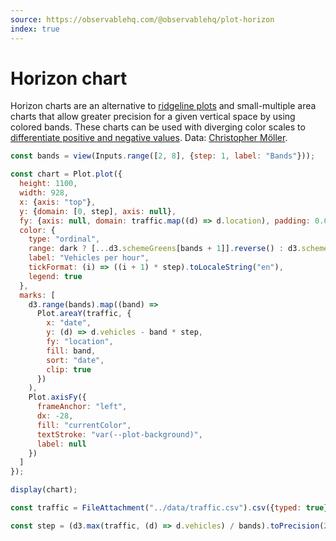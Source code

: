 ```yaml
---
source: https://observablehq.com/@observablehq/plot-horizon
index: true
---
```


# Horizon chart

Horizon charts are an alternative to [ridgeline plots](./ridgeline) and small-multiple area charts that allow greater precision for a given vertical space by using colored bands. These charts can be used with diverging color scales to [differentiate positive and negative values](./diverging-horizon-chart). Data: [Christopher Möller](https://gist.github.com/chrtze/c74efb46cadb6a908bbbf5227934bfea).

```js
const bands = view(Inputs.range([2, 8], {step: 1, label: "Bands"}));
```

```js echo
const chart = Plot.plot({
  height: 1100,
  width: 928,
  x: {axis: "top"},
  y: {domain: [0, step], axis: null},
  fy: {axis: null, domain: traffic.map((d) => d.location), padding: 0.05},
  color: {
    type: "ordinal",
    range: dark ? [...d3.schemeGreens[bands + 1]].reverse() : d3.schemeGreens[bands],
    label: "Vehicles per hour",
    tickFormat: (i) => ((i + 1) * step).toLocaleString("en"),
    legend: true
  },
  marks: [
    d3.range(bands).map((band) =>
      Plot.areaY(traffic, {
        x: "date",
        y: (d) => d.vehicles - band * step,
        fy: "location",
        fill: band,
        sort: "date",
        clip: true
      })
    ),
    Plot.axisFy({
      frameAnchor: "left",
      dx: -28,
      fill: "currentColor",
      textStroke: "var(--plot-background)",
      label: null
    })
  ]
});

display(chart);
```

```js echo
const traffic = FileAttachment("../data/traffic.csv").csv({typed: true});
```

```js echo
const step = (d3.max(traffic, (d) => d.vehicles) / bands).toPrecision(2);
```
